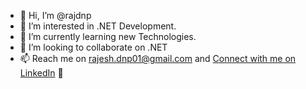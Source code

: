 - 👋 Hi, I’m @rajdnp
- 👀 I’m interested in .NET Development.
- 🌱 I’m currently learning new Technologies.
- 💞️ I’m looking to collaborate on .NET
- 📫 Reach me on rajesh.dnp01@gmail.com and [Connect with me on LinkedIn](https://www.linkedin.com/in/rajeshdnp/) 🤝

<!---
rajdnp/rajdnp is a ✨ special ✨ repository because its `README.md` (this file) appears on your GitHub profile.
You can click the Preview link to take a look at your changes.
--->
